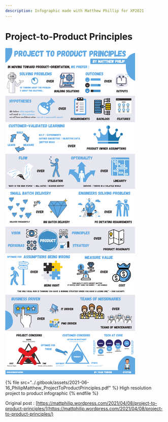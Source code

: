 ```yaml
---
description: Infographic made with Matthew Phillip for XP2021
---
```


# Project-to-Product Principles

![Project to Product infographic by Matthew Philip and Yoan thirion](../.gitbook/assets/project-to-product-principles-v2.png)

{% file src="../.gitbook/assets/2021-06-16_PhilipMatthew_ProjectToProductPrinciples.pdf" %}
High resolution project to product infographic
{% endfile %}

Original post : [https://mattphilip.wordpress.com/2021/04/08/project-to-product-principles/](https://mattphilip.wordpress.com/2021/04/08/project-to-product-principles/)
